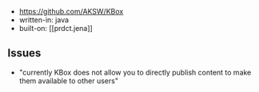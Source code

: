 
- https://github.com/AKSW/KBox
- written-in: java
- built-on: [[prdct.jena]]

## Issues

- "currently KBox does not allow you to directly publish content to make them available to other users"

